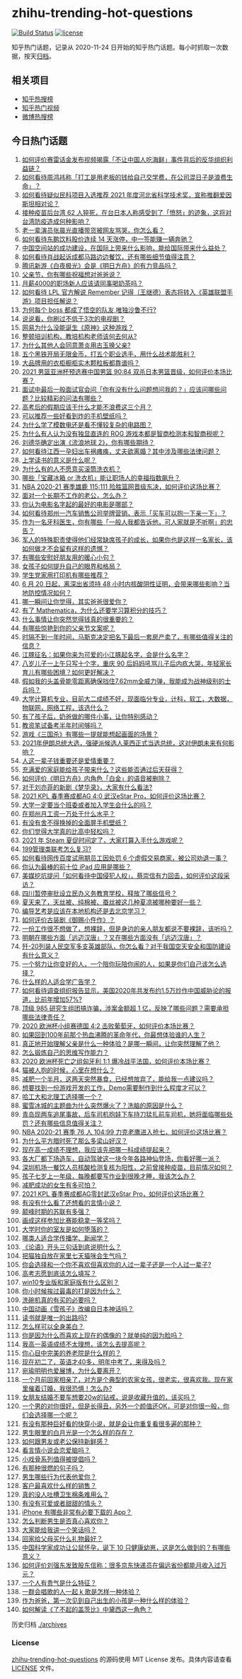 # zhihu-trending-hot-questions

[![Build Status](https://github.com/justjavac/zhihu-trending-hot-questions/workflows/ci/badge.svg?branch=master)](https://github.com/justjavac/zhihu-trending-hot-questions/actions)
[![license](https://img.shields.io/github/license/justjavac/zhihu-trending-hot-questions)](https://github.com/justjavac/zhihu-trending-hot-questions/blob/master/LICENSE)

知乎热门话题，记录从 2020-11-24 日开始的知乎热门话题。每小时抓取一次数据，按天[归档](./archives)。

## 相关项目

- [知乎热搜榜](https://github.com/justjavac/zhihu-trending-top-search)
- [知乎热门视频](https://github.com/justjavac/zhihu-trending-hot-video)
- [微博热搜榜](https://github.com/justjavac/weibo-trending-hot-search)

## 今日热门话题

<!-- BEGIN -->
<!-- 最后更新时间 Sun Jun 20 2021 20:02:15 GMT+0800 (China Standard Time) -->

1. [如何评价赛雷话金发布视频揭露「不让中国人吃海鲜」事件背后的反华组织利益链？](https://www.zhihu.com/question/465827983)
2. [如何看待周鸿祎称「打工是用老板的钱给自己交学费，在公司混日子是浪费生命」？](https://www.zhihu.com/question/465936066)
3. [如何看待疑似民科项目入选推荐 2021
   年度河北省科学技术奖，宣称推翻爱因斯坦相对论？](https://www.zhihu.com/question/465966475)
4. [接种疫苗后台湾 62
   人猝死，在台日本人称感受到了「愤怒」的迹象，这将对台湾防疫造成何种影响？](https://www.zhihu.com/question/466110239)
5. [老一辈演员张晨光直播带货被网友骂哭，你怎么看？](https://www.zhihu.com/question/465922667)
6. [如何看待东鹏饮料股价连续 14 天涨停，中一签能赚一辆奔驰？](https://www.zhihu.com/question/465492977)
7. [中国空间站的成功建设，在国际上带来什么影响，能给国际带来什么益处？](https://www.zhihu.com/question/465703732)
8. [如何看待肖战起诉成都马路边边餐饮，还有哪些细节值得注意？](https://www.zhihu.com/question/465777508)
9. [腾讯新游《白夜极光》会是《明日方舟》的有力竞品吗？](https://www.zhihu.com/question/465575252)
10. [父亲节，你有哪些祝福想对爸爸说？](https://www.zhihu.com/question/464551221)
11. [月薪4000的职场新人应该请同事喝奶茶吗？](https://www.zhihu.com/question/466090577)
12. [如何看待 LPL 官方解说 Remember
    记得（王继德）表态将转入《英雄联盟手游》项目担任解说？](https://www.zhihu.com/question/465610838)
13. [为何每个 boss 都成了悟空的队友,唯独沙鲁不行?](https://www.zhihu.com/question/464605306)
14. [说说看，你刷过不低于3次的电视剧？](https://www.zhihu.com/question/457564696)
15. [网易为什么没能诞生《原神》这种游戏？](https://www.zhihu.com/question/462790812)
16. [整顿培训机构，教培机构老师该何去何从?](https://www.zhihu.com/question/463008808)
17. [为什么其他人会同意萧炎用古玉换父亲?](https://www.zhihu.com/question/461293306)
18. [五个黑铁开局无限金币，打五个职业选手，用什么战术能胜利？](https://www.zhihu.com/question/460139174)
19. [大品牌用的衣柜橱柜实木颗粒板都靠谱吗？](https://www.zhihu.com/question/271313928)
20. [2021 男篮亚洲杯预选赛中国男篮 90:84
    双杀日本男篮晋级，如何评价本场比赛？](https://www.zhihu.com/question/465993602)
21. [面试中最后一般面试官会问「你有没有什么问题想问我的？」应该问哪些问题？比较精彩的问法有哪些？](https://www.zhihu.com/question/21559274)
22. [高考后的假期应该干什么才能不浪费这三个月？](https://www.zhihu.com/question/464123456)
23. [可以推荐一些好看到炸的手机壁纸吗？](https://www.zhihu.com/question/382946508)
24. [为什么学了模数电还是看不懂较复杂的电路图？](https://www.zhihu.com/question/432824969)
25. [为什么有人认为没有独显直连的 ROG
    游戏本都是智商检测本和智商税呢？](https://www.zhihu.com/question/465832825)
26. [刘德华确定出演《流浪地球 2》，你有哪些期待？](https://www.zhihu.com/question/465932631)
27. [如何看待江西一孕妇出车祸瘫痪，丈夫欲离婚？其中涉及哪些法律问题？](https://www.zhihu.com/question/465900205)
28. [上学读书的意义是什么呢？](https://www.zhihu.com/question/463575351)
29. [为什么有的人不愿意买滚筒洗衣机？](https://www.zhihu.com/question/393287010)
30. [哪些「宝藏冰箱 or 洗衣机」能让职场人的幸福指数飙升？](https://www.zhihu.com/question/460520767)
31. [NBA 2020-21 赛季雄鹿 115:111
    险胜篮网晋级东决，如何评价这场比赛？](https://www.zhihu.com/question/466072954)
32. [面对一个长期不工作的老公，怎么办？](https://www.zhihu.com/question/403831716)
33. [你认为电影名字起的最好的电影是哪部？](https://www.zhihu.com/question/464066501)
34. [如何看待郑州一汽车销售公司举牌营销，表示「买车可以抱一下亲一下」？](https://www.zhihu.com/question/465898157)
35. [作为一名牙科医生，你有哪些「一般人我都告诉他，可人家就是不听啊」的忠告？](https://www.zhihu.com/question/56477060)
36. [军人的特殊职责使得他们经常缺席孩子的成长，如果你也是这样一名家长，该如何做才不会留有这样的遗憾？](https://www.zhihu.com/question/462405175)
37. [有哪些安慰好朋友用的暖心小句？](https://www.zhihu.com/question/423693212)
38. [女孩子如何提升自己的眼界和格局？](https://www.zhihu.com/question/443769667)
39. [学生党家用打印机有哪些推荐？](https://www.zhihu.com/question/265997721)
40. [6 月 20 日起，离深出省须持 48
    小时内核酸阴性证明，会带来哪些影响？当地防控情况如何？](https://www.zhihu.com/question/466006647)
41. [哪一瞬间让你觉得，其实爸爸很爱你？](https://www.zhihu.com/question/465743920)
42. [有了 Mathematica，为什么还要学习算积分的技巧？](https://www.zhihu.com/question/465906679)
43. [什么事情让你突然觉得钱真的很重要的？](https://www.zhihu.com/question/462698824)
44. [有哪些惊艳到你的父亲节文案呢？](https://www.zhihu.com/question/464228381)
45. [时隔不到一年时间，马斯克决定把名下最后一套房产卖了，有哪些值得关注的信息？](https://www.zhihu.com/question/465124442)
46. [江豚征名：如果你来为可爱的小江豚起名字，会是什么名字？](https://www.zhihu.com/question/465558759)
47. [八岁儿子一上午只写十个字，重庆 90
    后妈妈吼骂儿子后内疚大哭，年轻家长育儿有哪些困境？如何更好解决？](https://www.zhihu.com/question/465723069)
48. [假如我的头盖骨能零距离确保挡住7.62mm全威力弹，我能成为战神级别的士兵吗？](https://www.zhihu.com/question/444459120)
49. [大学计算机专业，目前大二成绩不好，现面临分专业，计科，软工，大数据，物联网，网络工程，该选什么？](https://www.zhihu.com/question/461632323)
50. [有了孩子后，奶爸做的哪件小事，让你特别感动？](https://www.zhihu.com/question/464550144)
51. [教资笔试备考半年时间够吗？](https://www.zhihu.com/question/460126171)
52. [游戏《三国杀》有哪些一提就能想起画面的场景？](https://www.zhihu.com/question/464961456)
53. [2021年伊朗总统大选，强硬派候选人莱西正式当选总统，这对伊朗未来有何影响？](https://www.zhihu.com/question/465948308)
54. [人这一辈子钱重要还是爱情重要？](https://www.zhihu.com/question/465525426)
55. [充满爱的家庭能给孩子带来什么？这些能否通过后天获得？](https://www.zhihu.com/question/465547566)
56. [如何评价《明日方舟》内角色「白金」的语音被删除？](https://www.zhihu.com/question/465970918)
57. [对于刘亦菲的新剧《梦华录》，大家有什么看法?](https://www.zhihu.com/question/463716425)
58. [2021 KPL 春季赛成都AG 4:0 武汉eStar
    Pro，如何评价这场比赛？](https://www.zhihu.com/question/466024468)
59. [大学一定要当个班委或者加入学生会什么的吗？](https://www.zhihu.com/question/461953477)
60. [在郑州月工资一万处于什么水平？](https://www.zhihu.com/question/321818772)
61. [有没有舍不得换掉的全面屏手机壁纸？](https://www.zhihu.com/question/420662927)
62. [你们觉得大学真的比高中轻松吗？](https://www.zhihu.com/question/460551661)
63. [2021 年 Steam 夏促时间定了，大家打算入手什么游戏呢？](https://www.zhihu.com/question/456973633)
64. [199管理类联考怎么复习?](https://www.zhihu.com/question/396397053)
65. [如何看待网传百度试用期员工因处罚 6
    个虚假交易商家，被公司劝退一事？](https://www.zhihu.com/question/465745130)
66. [你认为最棒的前十位 iPad 应用是哪些？](https://www.zhihu.com/question/34453138)
67. [美媒挖坑提问「如何看待中国侵犯人权」，蔡崇信有力回击，如何评价这段采访？](https://www.zhihu.com/question/465932695)
68. [四川暂停审批设立民办义务教育学校，释放了哪些信号？](https://www.zhihu.com/question/465529577)
69. [夏天来了，天丝被、纯棉被、蚕丝被这几种夏凉被哪种要好一些？](https://www.zhihu.com/question/29937440)
70. [编导艺考是应该在本地机构还是去北京学习？](https://www.zhihu.com/question/457918712)
71. [如何评价古装剧《御赐小仵作》？](https://www.zhihu.com/question/457117887)
72. [一份工作很不想做了，想裸辞，但是身边的亲人朋友都说不要裸辞，该听吗？](https://www.zhihu.com/question/460590926)
73. [明朝在哪些方面「远迈汉唐」？又在哪些方面没有「远迈汉唐」？](https://www.zhihu.com/question/333489900)
74. [歼-20列装人民空军多支英雄部队，你怎么看？对于我国空天安全和国防建设有什么意义？](https://www.zhihu.com/question/465781827)
75. [一个努力让你变好的人，一个陪你玩陪你闹的人，如果是你们自己该怎么选择？](https://www.zhihu.com/question/464726557)
76. [什么样的人适合学广告学？](https://www.zhihu.com/question/24114457)
77. [如何看待调查组织报告显示，美国2020年共发布约1.5万炒作中国威胁论的报道，比前年增加57%?](https://www.zhihu.com/question/465877952)
78. [顶级 985 研究生组团搞诈骗，涉案金额超 1
    亿，反映了哪些问题？需要承担哪些法律责任？](https://www.zhihu.com/question/465557339)
79. [2020 欧洲杯小组赛德国 4:2
    击败葡萄牙，如何评价本场比赛？](https://www.zhihu.com/question/466062228)
80. [如果回到100年前那个热血沸腾的革命年代，你最想体验谁的人生？](https://www.zhihu.com/question/460118166)
81. [真正地开始理解父亲是什么一种体验？是哪一瞬间，让你突然理解了他？](https://www.zhihu.com/question/47606616)
82. [怎么锻炼自己的思维写作能力？](https://www.zhihu.com/question/454559985)
83. [2020 欧洲杯死亡之组匈牙利 1:1
    爆冷战平法国，如何评价本场比赛？](https://www.zhihu.com/question/465967890)
84. [猫被人抱的时候，心里在想什么？](https://www.zhihu.com/question/463390158)
85. [减肥一个半月，这两天突然暴食，已经想放弃了，能给我一点建议吗？](https://www.zhihu.com/question/460226695)
86. [想要找到一份游戏开发的工作，Demo需要制作到什么程度才可以？](https://www.zhihu.com/question/458749690)
87. [哈工大和北理工选择哪一个？](https://www.zhihu.com/question/329076452)
88. [蜜雪冰城的主题曲为什么突然爆火了？洗脑的原因是什么？](https://www.zhihu.com/question/464996660)
89. [青岛现两车追尾事故，后车司机抱娃下车持刀猛扎前车司机，她将面临哪些处罚？还有哪些信息值得关注？](https://www.zhihu.com/question/465539331)
90. [NBA 2020-21 赛季 76 人 104:99
    力克老鹰进入抢七，如何评价这场比赛？](https://www.zhihu.com/question/465879543)
91. [为什么平方腊时死了那么多梁山好汉？](https://www.zhihu.com/question/459476694)
92. [现在高一成绩不理想，我应该先把哪一科成绩提起来？](https://www.zhihu.com/question/460555751)
93. [各大厂都下场造车，自动驾驶这一块今年各路神仙登场，你看好哪一派？](https://www.zhihu.com/question/449638288)
94. [深圳机场一餐饮人员核酸检测复核为阳性，之前曾接种疫苗，目前情况如何？](https://www.zhihu.com/question/465742318)
95. [孩子七岁上一年级，每晚都要写作业到很晚才睡，我该怎么办？](https://www.zhihu.com/question/453264257)
96. [减肥成功的女生有多可怕？](https://www.zhihu.com/question/286406704)
97. [2021 KPL 春季赛成都AG零封武汉eStar
    Pro，如何评价这场比赛？](https://www.zhihu.com/question/466022827)
98. [有没有什么看了还想看的言情小说？](https://www.zhihu.com/question/348095356)
99. [颠峰时期的苏联有多强？](https://www.zhihu.com/question/35905985)
100. [画成这样参加比赛能稳拿一等奖吗？](https://www.zhihu.com/question/460339045)
101. [大学时你的室友是如何堕落的？](https://www.zhihu.com/question/351402740)
102. [哪类人适合学传播学、新闻学？](https://www.zhihu.com/question/358819557)
103. [《论语》开头三句话到底说明什么？](https://www.zhihu.com/question/458542584)
104. [把猫独自放在家里七天猫咪会生气吗？](https://www.zhihu.com/question/297157565)
105. [你会选择和一个你不喜欢但喜欢你的人过一辈子还是一个人过一辈子?](https://www.zhihu.com/question/461105913)
106. [高考志愿到底该怎么填写？](https://www.zhihu.com/question/409122324)
107. [win10专业版和家庭版有什么区别？](https://www.zhihu.com/question/51633999)
108. [你小时候挨过最毒的打是因为什么？](https://www.zhihu.com/question/387847644)
109. [洗碗机真的有买的必要吗？](https://www.zhihu.com/question/460686191)
110. [中国动画《雪孩子》改编自日本神话吗？](https://www.zhihu.com/question/465234646)
111. [读书就是唯一的出路吗?](https://www.zhihu.com/question/461143396)
112. [怎么样可以全身美白？](https://www.zhihu.com/question/24969320)
113. [你是因为什么而喜欢上现在的偶像的？就单纯的因为脸吗？](https://www.zhihu.com/question/457095758)
114. [我高一英语成绩不太理想，该怎么去提高呢？](https://www.zhihu.com/question/463008113)
115. [你心目中完美的养老院是什么样的？](https://www.zhihu.com/question/403290284)
116. [现在初二了，英语才40多，明年中考了，来得及吗？](https://www.zhihu.com/question/463442997)
117. [宛瑜明明也爱展博，为什么要离开？](https://www.zhihu.com/question/443423809)
118. [一个月前回家相亲了，对方是个典型的农家女孩，很老实，很喜欢我。现在家里催着订婚，我很恐惧！怎么办?](https://www.zhihu.com/question/465677410)
119. [女朋友结婚不要车想要20w的钻戒，说是收藏升值的，该买吗？](https://www.zhihu.com/question/460481721)
120. [一个男的对你很好，但是长得丑，另外一个颜值还OK，可是对你很一般，你们会选择哪一个呢？](https://www.zhihu.com/question/463039719)
121. [有没有那种巨好看的快穿小说，就是会让你重复看很多遍的那种？](https://www.zhihu.com/question/384160568)
122. [男生眼里的白月光是一个怎么样的存在？](https://www.zhihu.com/question/277228908)
123. [如何跟男友或老公保持新鲜感？](https://www.zhihu.com/question/323121337)
124. [看言情小说会恋爱脑吗？](https://www.zhihu.com/question/459727415)
125. [小戏骨系列值得被提倡吗？](https://www.zhihu.com/question/354286546)
126. [有那种很燃的句子吗？](https://www.zhihu.com/question/457916101)
127. [男生哪些行为代表他爱你？](https://www.zhihu.com/question/460665781)
128. [客户最喜欢什么样的销售？](https://www.zhihu.com/question/379701960)
129. [真的没人吐槽卫生棉条难用么？](https://www.zhihu.com/question/300142490)
130. [有没有可爱或者甜甜的情头？](https://www.zhihu.com/question/391413854)
131. [iPhone 有哪些非常有必要下载的 App？](https://www.zhihu.com/question/28306141)
132. [怎么判断男生是否真心喜欢你？](https://www.zhihu.com/question/431695365)
133. [大家能给我讲一个笑话吗？](https://www.zhihu.com/question/464776360)
134. [回家给父母买什么礼物最好？](https://www.zhihu.com/question/19553791)
135. [中国科学家成功让公鼠怀孕，诞下 10
     只健康幼崽，这是怎么做到的？有哪些意义？](https://www.zhihu.com/question/465862552)
136. [如何评价刘强东发致股东信称：很多京东快递员在偏远省份都能月收入过万元？](https://www.zhihu.com/question/465738678)
137. [一个人有贵气是什么特征？](https://www.zhihu.com/question/61071183)
138. [一群会唱歌的人一起 k 歌是怎样一种体验？](https://www.zhihu.com/question/34563032)
139. [作为爸爸，第一次见到自己出生的小孩是一种什么样的体验？](https://www.zhihu.com/question/352453251)
140. [如何解读《了不起的盖茨比》中黛西这一角色？](https://www.zhihu.com/question/464349748)

<!-- END -->

历史归档 [./archives](./archives)

### License

[zhihu-trending-hot-questions](https://github.com/justjavac/zhihu-trending-hot-questions)
的源码使用 MIT License 发布。具体内容请查看 [LICENSE](./LICENSE) 文件。
